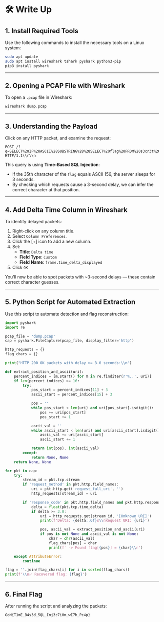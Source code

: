 # 🛠️ Write Up

## 1. **Install Required Tools**

Use the following commands to install the necessary tools on a Linux system:

```bash
sudo apt update
sudo apt install wireshark tshark pyshark python3-pip
pip3 install pyshark
```

---

## 2. **Opening a PCAP File with Wireshark**

To open a `.pcap` file in Wireshark:

```bash
wireshark dump.pcap
```

---

## 3. **Understanding the Payload**

Click on any HTTP packet, and examine the request:

```http
POST /?q=SELECT%20IF%28ASCII%28SUBSTRING%28%28SELECT%20flag%20FROM%20s3cr3t%20LIMIT%201%29%2C35%2C1%29%29%3D156%2C%20SLEEP%283%29%2C%200%29 HTTP/1.1\\r\\n
```

This query is using **Time-Based SQL Injection**:

- If the 35th character of the `flag` equals ASCII 156, the server sleeps for 3 seconds.
- By checking which requests cause a 3-second delay, we can infer the correct character at that position.

---

## 4. **Add Delta Time Column in Wireshark**

To identify delayed packets:
  
1. Right-click on any column title.
2. Select `Column Preferences`.
3. Click the [+] icon to add a new column.
4. Set:
   - **Title**: `Delta time`
   - **Field Type**: `Custom`
   - **Field Name**: `frame.time_delta_displayed`
5. Click `OK`

You’ll now be able to spot packets with ~3-second delays — these contain correct character guesses.

---

## 5. **Python Script for Automated Extraction**

Use this script to automate detection and flag reconstruction:

```python
import pyshark
import re

pcap_file = 'dump.pcap'
cap = pyshark.FileCapture(pcap_file, display_filter='http')

http_requests = {}
flag_chars = {}

print("HTTP 200 OK packets with delay >= 3.0 seconds:\\n")

def extract_position_and_ascii(uri):
    percent_indices = [m.start() for m in re.finditer(r'%..', uri)]
    if len(percent_indices) >= 16:
        try:
            pos_start = percent_indices[11] + 3
            ascii_start = percent_indices[15] + 3

            pos = ''
            while pos_start < len(uri) and uri[pos_start].isdigit():
                pos += uri[pos_start]
                pos_start += 1

            ascii_val = ''
            while ascii_start < len(uri) and uri[ascii_start].isdigit():
                ascii_val += uri[ascii_start]
                ascii_start += 1

            return int(pos), int(ascii_val)
        except:
            return None, None
    return None, None

for pkt in cap:
    try:
        stream_id = pkt.tcp.stream
        if 'request_method' in pkt.http.field_names:
            uri = pkt.http.get('request_full_uri', '')
            http_requests[stream_id] = uri

        if 'response_code' in pkt.http.field_names and pkt.http.response_code == '200':
            delta = float(pkt.tcp.time_delta)
            if delta >= 3.0:
                uri = http_requests.get(stream_id, '[Unknown URI]')
                print(f'Delta: {delta:.6f}s\\nRequest URI: {uri}')

                pos, ascii_val = extract_position_and_ascii(uri)
                if pos is not None and ascii_val is not None:
                    char = chr(ascii_val)
                    flag_chars[pos] = char
                    print(f' -> Found flag[{pos}] = {char}\\n')

    except AttributeError:
        continue

flag = ''.join(flag_chars[i] for i in sorted(flag_chars))
print(f'\\n✅ Recovered flag: {flag}')
```

---

## 6. **Final Flag**

After running the script and analyzing the packets:

```txt
GoN{T1mE_B4s3d_5QL_Inj3c7i0n_wI7h_Pc4p}
```